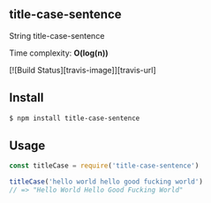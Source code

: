 ## title-case-sentence

String title-case-sentence

Time complexity: **O(log(n))**

[![Build Status][travis-image]][travis-url]

## Install

```bash
$ npm install title-case-sentence
```

## Usage

```js
const titleCase = require('title-case-sentence')

titleCase('hello world hello good fucking world')
// => "Hello World Hello Good Fucking World"

```
